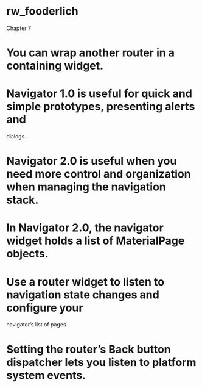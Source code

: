 # rw_fooderlich

Chapter 7
# You can wrap another router in a containing widget.
# Navigator 1.0 is useful for quick and simple prototypes, presenting alerts and
dialogs.
# Navigator 2.0 is useful when you need more control and organization when managing the navigation stack.
# In Navigator 2.0, the navigator widget holds a list of MaterialPage objects.
# Use a router widget to listen to navigation state changes and configure your
navigator’s list of pages.
# Setting the router’s Back button dispatcher lets you listen to platform system events.
